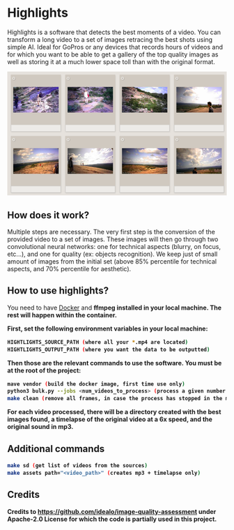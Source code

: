 # Highlights

Highlights is a software that detects the best moments of a video. You can transform a long video to a set of images retracing the best shots using simple AI. Ideal for GoPros or any devices that records hours of videos and for which you want to be able to get a gallery of the top quality images as well as storing it at a much lower space toll than with the original format.

<img src="./img/gallery.png" width="700px" />

## How does it work?

Multiple steps are necessary. The very first step is the conversion of the provided video to a set of images. These images will then go through two convolutional neural networks: one for technical aspects (blurry, on focus, etc...), and one for quality (ex: objects recognition). We keep just of small amount of images from the initial set (above 85% percentile for technical aspects, and 70% percentile for aesthetic).

## How to use highlights?

You need to have <a href="https://www.docker.com/">Docker</a> and <b>ffmpeg<b> installed in your local machine. The rest will happen within the container.

First, set the following environment variables in your local machine:

```sh
HIGHTLIGHTS_SOURCE_PATH (where all your *.mp4 are located)
HIGHTLIGHTS_OUTPUT_PATH (where you want the data to be outputted)
```

Then those are the relevant commands to use the software. You must be at the root of the project:

```sh
mave vendor (build the docker image, first time use only)
python3 bulk.py --jobs <num_videos_to_process> (process a given number of videos)
make clean (remove all frames, in case the process has stopped in the middle)
```

For each video processed, there will be a directory created with the best images found, a timelapse of the original video at a 6x speed, and the original sound in mp3.

## Additional commands

```sh
make sd (get list of videos from the sources)
make assets path="<video_path>" (creates mp3 + timelapse only)
```

## Credits

Credits to https://github.com/idealo/image-quality-assessment under Apache-2.0 License for which the code is partially used in this project.
